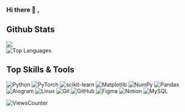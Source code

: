### Hi there 👋 ,

<!--

Here are some ideas to get you started:

- 🔭 I’m currently working on ...
- 🌱 I’m currently learning ...
- 👯 I’m looking to collaborate on ...
- 🤔 I’m looking for help with ...
- 💬 Ask me about ...
- 📫 How to reach me: ...
- 😄 Pronouns: ...
- ⚡ Fun fact: ...
-->

## Github Stats  
<div><img src="https://github-readme-stats.vercel.app/api?username=twizdan&show_icons=true&count_private=true&hide_border=true&theme=tokyonight"/></div>
<div><img src="https://github-readme-stats.vercel.app/api/top-langs/?username=twizdan&langs_count=10&hide_border=true&theme=tokyonight" alt="Top Languages" /></a>

## Top Skills & Tools
![Python](https://img.shields.io/badge/python-3670A0?style=for-the-badge&logo=python&logoColor=ffdd54)
![PyTorch](https://img.shields.io/badge/PyTorch-%23EE4C2C.svg?style=for-the-badge&logo=PyTorch&logoColor=white)
![scikit-learn](https://img.shields.io/badge/scikit--learn-%23F7931E.svg?style=for-the-badge&logo=scikit-learn&logoColor=white)
![Matplotlib](https://img.shields.io/badge/Matplotlib-%23ffffff.svg?style=for-the-badge&logo=Matplotlib&logoColor=black)
![NumPy](https://img.shields.io/badge/numpy-%23013243.svg?style=for-the-badge&logo=numpy&logoColor=white)
![Pandas](https://img.shields.io/badge/pandas-%23150458.svg?style=for-the-badge&logo=pandas&logoColor=white)
![Aiogram](https://img.shields.io/badge/Aiogram-%2320232a.svg?style=flat-square&logo=Telegram)
![Linux](https://img.shields.io/badge/Linux-%2320232a?style=flat-square&logo=linux)
![Git](https://img.shields.io/badge/-Git-%2320232a?style=flat-square&logo=git)
![GitHub](https://img.shields.io/badge/-GitHub-%2320232a?style=flat-square&logo=github)
![Figma](https://img.shields.io/badge/-Figma-%2320232a?style=flat-square&logo=Figma)
![Notion](https://img.shields.io/badge/-Notion-%2320232a?style=flat-square&logo=Notion)
![MySQL](https://img.shields.io/badge/-MySQL-black?style=flat&logo=mysql&logoColor=white)

![ViewsCounter](https://komarev.com/ghpvc/?username=twizdan)
